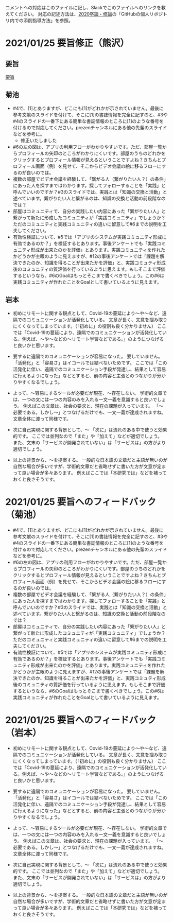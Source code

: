 コメントへの対応はこのファイルに記し、Slackでこのファイルへのリンクを教えてください。
対応の記述方法は、[2020卒論・修論](https://github.com/kikuchiken-waseda/kikuwiki/blob/master/seminar/2020%E5%8D%92%E8%AB%96%E3%83%BB%E4%BF%AE%E8%AB%96.md)の「GitHubの個人リポジトリ内での添削指導方法」を参照。

# 2021/01/25 要旨修正（熊沢）
## 要旨
[要旨](docs/卒業論文/卒業論文要旨0125.pdf)
## 菊池
- #4で、[1]とありますが、どこにも[1]がどれかが示されていません。最後に参考文献のスライドを付けて、そこに[1]の書誌情報を完全に記すのと、#3や#4のスライドの一番下にある簡単な書誌情報のところに[1]のような番号を付けるので対応してください。prezenチャンネルにある他の先輩のスライドなどを参考に。
  - 修正いたしました
- #6の左の図は、アプリの利用フローがわかりやすいです。ただ、部屋一覧からプロフィールの矢印のところがわかりにくいです。部屋のうちのどれかをクリックするとプロフィール情報が見えるということですよね？きちんとプロフィール画面（例）を見せて、そこからビデオ会議の絵に移るフローにするのが良いのでは。
- 複数の部屋でビデオ会議を経験して、「繋がる人（繋がりたい人？）の条件」にあった人を探すまではわかります。探してフォローすることを「実践」と呼んでいいのですか？#3のスライドでは、実践とは「知識の交換と活動」と述べています。繋がりたい人と繋がるのは、知識の交換と活動の前段階なのでは？
- 部屋はコミュニティで、自分の実践したい内容にあった「繋がりたい人」と繋がって新たに形成したコミュニティが「実践コミュニティ」でしょうか？ただのコミュニティと実践コミュニティの違いに留意して#6までの説明を工夫してください。
- 有効性検証について、#5では「アプリのシステムが実践コミュニティ形成に有効であるのか？」を検証するとあります。事後アンケートでも「実践コミュニティ形成が出来たのかを評価」とあります。実践コミュニティを作れたかどうかが主眼のように見えますが、#12の事後アンケートでは「課題を解決できたのか、知識を得ることが出来たかを評価」と、実践コミュティ形成後のコミュニティの質評価を行っているように思えます。もしそこまで評価するというなら、#6のGoalはもっとそこまで書くべきでしょう。この#6は実践コミュニティが作れたことをGoalとして書いているように見えます。
## 岩本
- 初めにリモートに関する観点として、Covid-19の蔓延により～や～など、遠隔でのコミュニケーションが活発化している。
文章が長く、文意を掴み取りにくくなってしまっています。（「初めに」の役割も良く分かりません）
ここでは「Covid-19の蔓延により、遠隔でのコミュニケーションが活発化している。例えば、～や～などの～リモート学習などである。」のようにつなげると良いかと思います。

- 要するに遠隔でのコミュニケーションが容易になった。
要していません。
「活発化」と「容易さ」はイコールでは結べないためです。
ここでは「この活発化に伴い、遠隔でのコミュニケーション手段が発達し、結果として容易に行えるようになった」などとすると、前の内容と主張とのつながりが分かりやすくなるでしょう。
- よって、～容易にするツールが必要だが現在、～存在しない。
学術的文章では、一つの文には一つの内容のみを入れる一文一義を意識すると良いでしょう。
例えばこの文章は、社会の要求と、現在の課題が入っています。
「～必要である。しかし～」とつなげるだけでも、一文一義が達成されますね。
文章全体に渡って同様です。
- 次に自己実現に関する背景として、～
「次に」は流れのある中で使うと効果的です。
ここでは並列なので「また」や「加えて」などが適切でしょう。
また、文末の「サービスが開発されていない」は「サービスは」の方がより適切でしょう。
- 以上の背景から、～を提案する。
一般的な日本語の文章だと主語が無いのが自然な場合が多いですが、学術的文章だと省略せずに書いた方が文意が定まって良い場合が多々あります。
例えばここでは「本研究では」などを補っておくと良さそうです。





# 2021/01/25 要旨へのフィードバック（菊池）
- #4で、[1]とありますが、どこにも[1]がどれかが示されていません。最後に参考文献のスライドを付けて、そこに[1]の書誌情報を完全に記すのと、#3や#4のスライドの一番下にある簡単な書誌情報のところに[1]のような番号を付けるので対応してください。prezenチャンネルにある他の先輩のスライドなどを参考に。
- #6の左の図は、アプリの利用フローがわかりやすいです。ただ、部屋一覧からプロフィールの矢印のところがわかりにくいです。部屋のうちのどれかをクリックするとプロフィール情報が見えるということですよね？きちんとプロフィール画面（例）を見せて、そこからビデオ会議の絵に移るフローにするのが良いのでは。
- 複数の部屋でビデオ会議を経験して、「繋がる人（繋がりたい人？）の条件」にあった人を探すまではわかります。探してフォローすることを「実践」と呼んでいいのですか？#3のスライドでは、実践とは「知識の交換と活動」と述べています。繋がりたい人と繋がるのは、知識の交換と活動の前段階なのでは？
- 部屋はコミュニティで、自分の実践したい内容にあった「繋がりたい人」と繋がって新たに形成したコミュニティが「実践コミュニティ」でしょうか？ただのコミュニティと実践コミュニティの違いに留意して#6までの説明を工夫してください。
- 有効性検証について、#5では「アプリのシステムが実践コミュニティ形成に有効であるのか？」を検証するとあります。事後アンケートでも「実践コミュニティ形成が出来たのかを評価」とあります。実践コミュニティを作れたかどうかが主眼のように見えますが、#12の事後アンケートでは「課題を解決できたのか、知識を得ることが出来たかを評価」と、実践コミュティ形成後のコミュニティの質評価を行っているように思えます。もしそこまで評価するというなら、#6のGoalはもっとそこまで書くべきでしょう。この#6は実践コミュニティが作れたことをGoalとして書いているように見えます。

# 2021/01/25 要旨へのフィードバック（岩本）
- 初めにリモートに関する観点として、Covid-19の蔓延により～や～など、遠隔でのコミュニケーションが活発化している。
文章が長く、文意を掴み取りにくくなってしまっています。（「初めに」の役割も良く分かりません）
ここでは「Covid-19の蔓延により、遠隔でのコミュニケーションが活発化している。例えば、～や～などの～リモート学習などである。」のようにつなげると良いかと思います。

- 要するに遠隔でのコミュニケーションが容易になった。
要していません。
「活発化」と「容易さ」はイコールでは結べないためです。
ここでは「この活発化に伴い、遠隔でのコミュニケーション手段が発達し、結果として容易に行えるようになった」などとすると、前の内容と主張とのつながりが分かりやすくなるでしょう。
- よって、～容易にするツールが必要だが現在、～存在しない。
学術的文章では、一つの文には一つの内容のみを入れる一文一義を意識すると良いでしょう。
例えばこの文章は、社会の要求と、現在の課題が入っています。
「～必要である。しかし～」とつなげるだけでも、一文一義が達成されますね。
文章全体に渡って同様です。
- 次に自己実現に関する背景として、～
「次に」は流れのある中で使うと効果的です。
ここでは並列なので「また」や「加えて」などが適切でしょう。
また、文末の「サービスが開発されていない」は「サービスは」の方がより適切でしょう。
- 以上の背景から、～を提案する。
一般的な日本語の文章だと主語が無いのが自然な場合が多いですが、学術的文章だと省略せずに書いた方が文意が定まって良い場合が多々あります。
例えばここでは「本研究では」などを補っておくと良さそうです。

